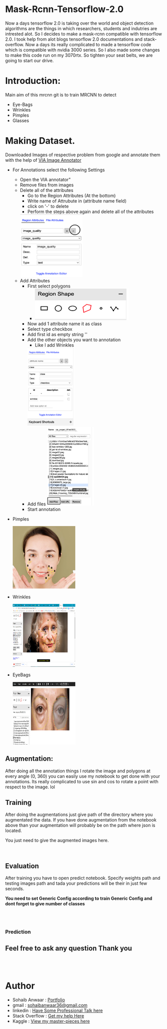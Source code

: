 # Mask-Rcnn-Tensorflow-2.0

Now a days tensorflow 2.0 is taking over the world and object detection algorithms are the things in which researchers, students and indutries are intrested alot. So
I decides to make a mask-rcnn compatible with tensorflow 2.0. I took help from alot blogs tensorflow 2.0 documentations and stack-overflow. Now a days its really 
complicated to made a tensorflow code which is compatible with nvidia 3000 series. So I also made some changes to make this code run on my 3070rtx. So tighten your 
seat belts, we are going to start our drive.

# Introduction:
Main aim of this mrcnn git is to train MRCNN to detect
* Eye-Bags
* Wrinkles
* Pimples
* Glasses

# Making Dataset.
Downloaded Images of respective problem from google and annotate them with the help of [VIA Image Annotator](https://www.robots.ox.ac.uk/~vgg/software/via/via.html)

* For Annotations select the following Settings
    * Open the VIA annotator"
    * Remove files from images
    * Delete all of the attributes 
        * Go to the Region Attributes (At the bottom)
        * Write name of Attrubute in (attribute name field)
        * click on '-' to delete
        * Perform the steps above again and delete all of the attributes
        <img src="image_augmentation/extras/annotations_SS/remove_attributes.png"  width="200" height="200">
    * Add Attributes
        * First select polygons
            * <img src="image_augmentation/extras/annotations_SS/select_polygon.png"  width="300" height="100">
        * Now add 1 attribute name it as class 
        * Select type checkbox
        * Add first id as empty string ''
        * Add the other objects you want to annotation
            * Like I add Wrinkles
            <img src="image_augmentation/extras/annotations_SS/add_attributes.png"  width="150" height="250">
        * Add files
            <img src="image_augmentation/extras/annotations_SS/add_images.png"  width="150" height="250">
        * Start annotation

* Pimples
        
     <img src="/mrcnn_training/extras/pimples.png"  width="200" height="200">
* Wrinkles 
    
    <img src="/mrcnn_training/extras/wrinkles.png"  width="200" height="200">
* EyeBags 
    
    <img src="/mrcnn_training/extras/eyebags.JPG"  width="200" height="200">


## Augmentation:

After doing all the annotation things I rotate the image and polygons at every angle (0, 360) you can easily use my notebook to get done with your annotations. Its really complicated to use sin and cos to rotate a point with respect to the image. lol

## Training

After doing the augmentations just give path of the directory where you augmentated the data. If you have done augmentation from the notebook above than your augmentation will probably be on the path where json is located.

You just need to give the augmented images here.



<br>

## Evaluation

After training you have to open predict notebook. Specify weights path and testing images path and tada your predictions will be their in just few seconds.

**You need to set Generic Config according to train Generic Config and dont forget to give number of classes**

<br>
<br>



### Prediction





## Feel free to ask any question Thank you

<br>
<br>

# Author 

* Sohaib Anwaar  : [Portfolio](https:www.sohaibanwaar.com)
* gmail          : sohaibanwaar36@gmail.com
* linkedin       : [Have Some Professional Talk here](https://www.linkedin.com/in/sohaib-anwaar-4b7ba1187/)
* Stack Overflow : [Get my help Here](https://stackoverflow.com/users/7959545/sohaib-anwaar)
* Kaggle         : [View my master-pieces here](https://www.kaggle.com/sohaibanwaar1203)